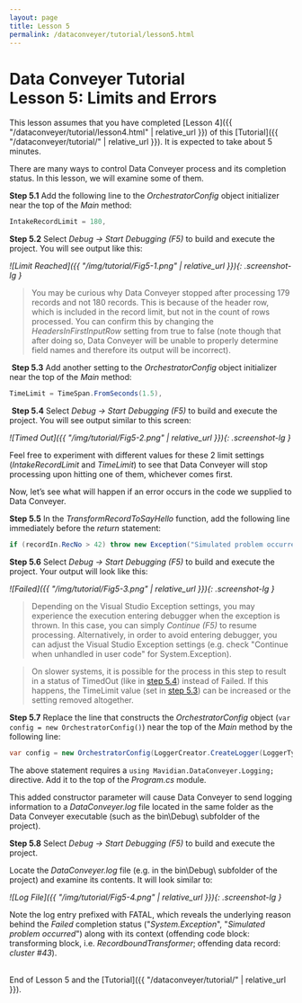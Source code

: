 ```yaml
---
layout: page
title: Lesson 5
permalink: /dataconveyer/tutorial/lesson5.html
---
```


# Data&nbsp;Conveyer Tutorial<br/>Lesson 5: Limits and Errors

This lesson assumes that you have completed [Lesson 4]({{ "/dataconveyer/tutorial/lesson4.html" | relative_url }}) of this [Tutorial]({{ "/dataconveyer/tutorial/" | relative_url }}). It is expected to take about 5 minutes.

There are many ways to control Data&nbsp;Conveyer process and its completion status. In this lesson, we will examine some of them.

**Step 5.1** Add the following line to the *OrchestratorConfig* object initializer near the top of the *Main* method:

```csharp
IntakeRecordLimit = 180,
```

**Step 5.2** Select *Debug → Start Debugging (F5)* to build and execute the project. You will see output like this:

*![Limit Reached]({{ "/img/tutorial/Fig5-1.png" | relative_url }}){: .screenshot-lg }*

>You may be curious why Data&nbsp;Conveyer stopped after processing 179 records and not 180 records. This is because of the header row, which is included in the record limit, but not in the count of rows processed. You can confirm this by changing the *HeadersInFirstInputRow* setting from true to false (note though that after doing so, Data&nbsp;Conveyer will be unable to properly determine field names and therefore its output will be incorrect).

<a id="in-page-anchor" name="step5.3">&nbsp;</a>**Step 5.3** Add another setting to the *OrchestratorConfig* object initializer near the top of the *Main* method:

```csharp
TimeLimit = TimeSpan.FromSeconds(1.5),
```

<a id="in-page-anchor" name="step5.4">&nbsp;</a>**Step 5.4**  Select *Debug → Start Debugging (F5)* to build and execute the project.  You will see output similar to this screen:

*![Timed Out]({{ "/img/tutorial/Fig5-2.png" | relative_url }}){: .screenshot-lg }*

Feel free to experiment with different values for these 2 limit settings (*IntakeRecordLimit* and *TimeLimit*) to see that Data&nbsp;Conveyer will stop processing upon hitting one of them, whichever comes first.

Now, let’s see what will happen if an error occurs in the code we supplied to Data&nbsp;Conveyer.

**Step 5.5**  In the *TransformRecordToSayHello* function, add the following line immediately before the *return* statement:

```csharp
if (recordIn.RecNo > 42) throw new Exception("Simulated problem occurred");
```

**Step 5.6** Select *Debug → Start Debugging (F5)* to build and execute the project. Your output will look like this:

*![Failed]({{ "/img/tutorial/Fig5-3.png" | relative_url }}){: .screenshot-lg }*

>Depending on the Visual Studio Exception settings, you may experience the execution entering debugger when the exception is thrown. In this case, you can simply *Continue (F5)* to resume processing. Alternatively, in order to avoid entering debugger, you can adjust the Visual Studio Exception settings (e.g. check "Continue when unhandled in user code" for System.Exception).

>On slower systems, it is possible for the process in this step to result in a status of TimedOut (like in [step 5.4](#step5.4)) instead of Failed. If this happens, the TimeLimit value (set in [step 5.3](#step5.3)) can be increased or the setting removed altogether.

**Step 5.7** Replace the line that constructs the *OrchestratorConfig* object (`var config = new OrchestratorConfig()`) near the top of the *Main* method by the following line:

```csharp
var config = new OrchestratorConfig(LoggerCreator.CreateLogger(LoggerType.LogFile, "Sample process from the tutorial", LogEntrySeverity.Information))
```

The above statement requires a `using Mavidian.DataConveyer.Logging;` directive.  Add it to the top of the *Program.cs* module.

This added constructor parameter will cause Data&nbsp;Conveyer to send logging information to a *DataConveyer.log* file located in the same folder as the Data&nbsp;Conveyer executable (such as the bin\Debug\ subfolder of the project).

**Step 5.8** Select *Debug → Start Debugging (F5)* to build and execute the project.

Locate the *DataConveyer.log* file (e.g. in the bin\Debug\ subfolder of the project) and examine its contents. It will look similar to:

*![Log File]({{ "/img/tutorial/Fig5-4.png" | relative_url }}){: .screenshot-lg }*

Note the log entry prefixed with FATAL, which reveals the underlying reason behind the *Failed* completion status ("*System.Exception*", "*Simulated problem occurred*") along with its context (offending code block: transforming block, i.e. *RecordboundTransformer*; offending data record: *cluster #43*).

<br/>End of Lesson 5 and the [Tutorial]({{ "/dataconveyer/tutorial/" | relative_url }}).
